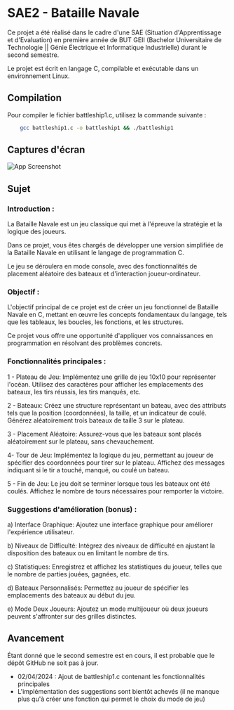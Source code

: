 
# SAE2 - Bataille Navale

Ce projet a été réalisé dans le cadre d'une SAE (Situation d'Apprentissage et d'Evaluation) en première année de BUT GEII (Bachelor Universitaire de Technologie || Génie Électrique et Informatique Industrielle) durant le second semestre.

Le projet est écrit en langage C, compilable et exécutable dans un environnement Linux.




## Compilation

Pour compiler le fichier battleship1.c, utilisez la commande suivante :

```bash
    gcc battleship1.c -o battleship1 && ./battleship1
```
## Captures d'écran

![App Screenshot](https://i.ibb.co/pygnbMb/Screenshot-2024-04-02-225126.png)


## Sujet

### Introduction :

La Bataille Navale est un jeu classique qui met à l'épreuve la stratégie et la logique des joueurs. 

Dans ce projet, vous êtes chargés de développer une version simplifiée de la Bataille Navale en utilisant le langage de programmation C. 


Le jeu se déroulera en mode console, avec des fonctionnalités de placement aléatoire des bateaux et d'interaction joueur-ordinateur.



### Objectif :

L'objectif principal de ce projet est de créer un jeu fonctionnel de Bataille Navale en C, mettant en œuvre les concepts fondamentaux du langage, tels que les tableaux, les boucles, les fonctions, et les structures. 

Ce projet vous offre une opportunité d'appliquer vos connaissances en programmation en résolvant des problèmes concrets.

### Fonctionnalités principales :

1 - Plateau de Jeu: Implémentez une grille de jeu 10x10 pour représenter l'océan. Utilisez des caractères pour afficher les emplacements des bateaux, les tirs réussis, les tirs manqués, etc.

2 - Bateaux: Créez une structure représentant un bateau, avec des attributs tels que la position (coordonnées), la taille, et un indicateur de coulé. Générez aléatoirement trois bateaux de taille 3 sur le plateau.

3 - Placement Aléatoire: Assurez-vous que les bateaux sont placés aléatoirement sur le plateau, sans chevauchement. 

4- Tour de Jeu: Implémentez la logique du jeu, permettant au joueur de spécifier des coordonnées pour tirer sur le plateau. Affichez des messages indiquant si le tir a touché, manqué, ou coulé un bateau.

5 - Fin de Jeu: Le jeu doit se terminer lorsque tous les bateaux ont été coulés. Affichez le nombre de tours nécessaires pour remporter la victoire.



### Suggestions d'amélioration (bonus) :

a) Interface Graphique: Ajoutez une interface graphique pour améliorer l'expérience utilisateur.

b) Niveaux de Difficulté: Intégrez des niveaux de difficulté en ajustant la disposition des bateaux ou en limitant le nombre de tirs.

c) Statistiques: Enregistrez et affichez les statistiques du joueur, telles que le nombre de parties jouées, gagnées, etc.

d) Bateaux Personnalisés: Permettez au joueur de spécifier les emplacements des bateaux au début du jeu.

e) Mode Deux Joueurs: Ajoutez un mode multijoueur où deux joueurs peuvent s'affronter sur des grilles distinctes.


## Avancement

Étant donné que le second semestre est en cours, il est probable que le dépôt GitHub ne soit pas à jour.

- 02/04/2024 : Ajout de battleship1.c contenant les fonctionnalités principales
- L'implémentation des suggestions sont bientôt achevés (il ne manque plus qu'à créer une fonction qui permet le choix du mode de jeu)

